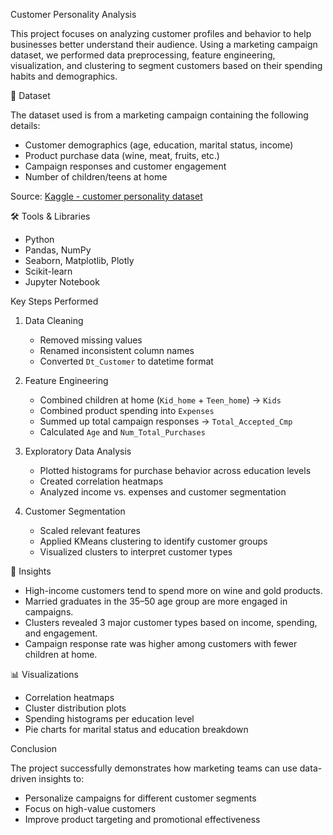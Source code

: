  Customer Personality Analysis

This project focuses on analyzing customer profiles and behavior to help businesses better understand their audience. Using a marketing campaign dataset, we performed data preprocessing, feature engineering, visualization, and clustering to segment customers based on their spending habits and demographics.


📁 Dataset

The dataset used is from a marketing campaign containing the following details:
- Customer demographics (age, education, marital status, income)
- Product purchase data (wine, meat, fruits, etc.)
- Campaign responses and customer engagement
- Number of children/teens at home

Source: [Kaggle - customer personality dataset](https://www.kaggle.com/datasets/imakash3011/customer-personality-analysis)

🛠 Tools & Libraries

- Python
- Pandas, NumPy
- Seaborn, Matplotlib, Plotly
- Scikit-learn
- Jupyter Notebook

 Key Steps Performed

1. Data Cleaning
   - Removed missing values
   - Renamed inconsistent column names
   - Converted `Dt_Customer` to datetime format

2. Feature Engineering
   - Combined children at home (`Kid_home` + `Teen_home`) → `Kids`
   - Combined product spending into `Expenses`
   - Summed up total campaign responses → `Total_Accepted_Cmp`
   - Calculated `Age` and `Num_Total_Purchases`

3. Exploratory Data Analysis
   - Plotted histograms for purchase behavior across education levels
   - Created correlation heatmaps
   - Analyzed income vs. expenses and customer segmentation

4. Customer Segmentation
   - Scaled relevant features
   - Applied KMeans clustering to identify customer groups
   - Visualized clusters to interpret customer types

 🎯 Insights

- High-income customers tend to spend more on wine and gold products.
- Married graduates in the 35–50 age group are more engaged in campaigns.
- Clusters revealed 3 major customer types based on income, spending, and engagement.
- Campaign response rate was higher among customers with fewer children at home.

📊 Visualizations

- Correlation heatmaps
- Cluster distribution plots
- Spending histograms per education level
- Pie charts for marital status and education breakdown

Conclusion

The project successfully demonstrates how marketing teams can use data-driven insights to:
- Personalize campaigns for different customer segments
- Focus on high-value customers
- Improve product targeting and promotional effectiveness
